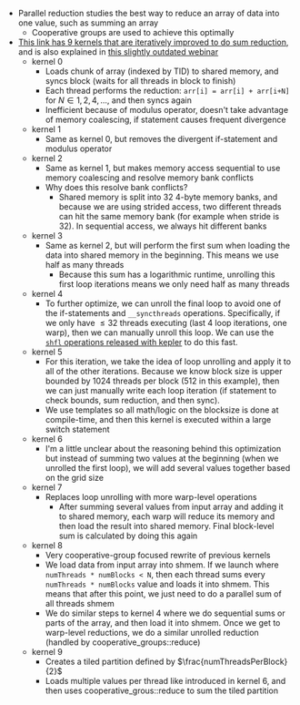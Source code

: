 - Parallel reduction studies the best way to reduce an array of data into one value, such as summing an array
    - Cooperative groups are used to achieve this optimally
- [This link has 9 kernels that are iteratively improved to do sum reduction](https://github.com/NVIDIA/cuda-samples/blob/master/Samples/2_Concepts_and_Techniques/reduction/reduction_kernel.cu), and is also explained in [this slightly outdated webinar](https://developer.download.nvidia.com/assets/cuda/files/reduction.pdf)
    - kernel 0
        - Loads chunk of array (indexed by TID) to shared memory, and syncs block (waits for all threads in block to finish)
        - Each thread performs the reduction: `arr[i] = arr[i] + arr[i+N]` for $N \in {1, 2, 4, ...}$, and then syncs again
        - Inefficient because of modulus operator, doesn't take advantage of memory coalescing, if statement causes frequent divergence
    - kernel 1
        - Same as kernel 0, but removes the divergent if-statement and modulus operator
    - kernel 2
        - Same as kernel 1, but makes memory access sequential to use memory coalescing and resolve memory bank conflicts
        - Why does this resolve bank conflicts?
            - Shared memory is split into 32 4-byte memory banks, and because we are using strided access, two different threads can hit the same memory bank (for example when stride is 32). In sequential access, we always hit different banks
    - kernel 3
        - Same as kernel 2, but will perform the first sum when loading the data into shared memory in the beginning. This means we use half as many threads
            - Because this sum has a logarithmic runtime, unrolling this first loop iterations means we only need half as many threads
    - kernel 4
        - To further optimize, we can unroll the final loop to avoid one of the if-statements and `__syncthreads` operations. Specifically, if we only have $\leq 32$ threads executing (last 4 loop iterations, one warp), then we can manually unroll this loop. We can use the [`shfl` operations released with kepler](https://developer.nvidia.com/blog/faster-parallel-reductions-kepler/) to do this fast.
    - kernel 5
        - For this iteration, we take the idea of loop unrolling and apply it to all of the other iterations. Because we know block size is upper bounded by 1024 threads per block (512 in this example), then we can just manually write each loop iteration (if statement to check bounds, sum reduction, and then sync).
        - We use templates so all math/logic on the blocksize is done at compile-time, and then this kernel is executed within a large switch statement
    - kernel 6
        - I'm a little unclear about the reasoning behind this optimization but instead of summing two values at the beginning (when we unrolled the first loop), we will add several values together based on the grid size
    - kernel 7
        - Replaces loop unrolling with more warp-level operations
            - After summing several values from input array and adding it to shared memory, each warp will reduce its memory and then load the result into shared memory. Final block-level sum is calculated by doing this again
    - kernel 8
        - Very cooperative-group focused rewrite of previous kernels
        - We load data from input array into shmem. If we launch where `numThreads * numBlocks < N`, then each thread sums every `numThreads * numBlocks` value and loads it into shmem. This means that after this point, we just need to do a parallel sum of all threads shmem
        - We do similar steps to kernel 4 where we do sequential sums or parts of the array, and then load it into shmem. Once we get to warp-level reductions, we do a similar unrolled reduction (handled by cooperative_groups::reduce)
    - kernel 9
        - Creates a tiled partition defined by $\frac{numThreadsPerBlock}{2}$
        - Loads multiple values per thread like introduced in kernel 6, and then uses cooperative_grous::reduce to sum the tiled partition 

        
        
